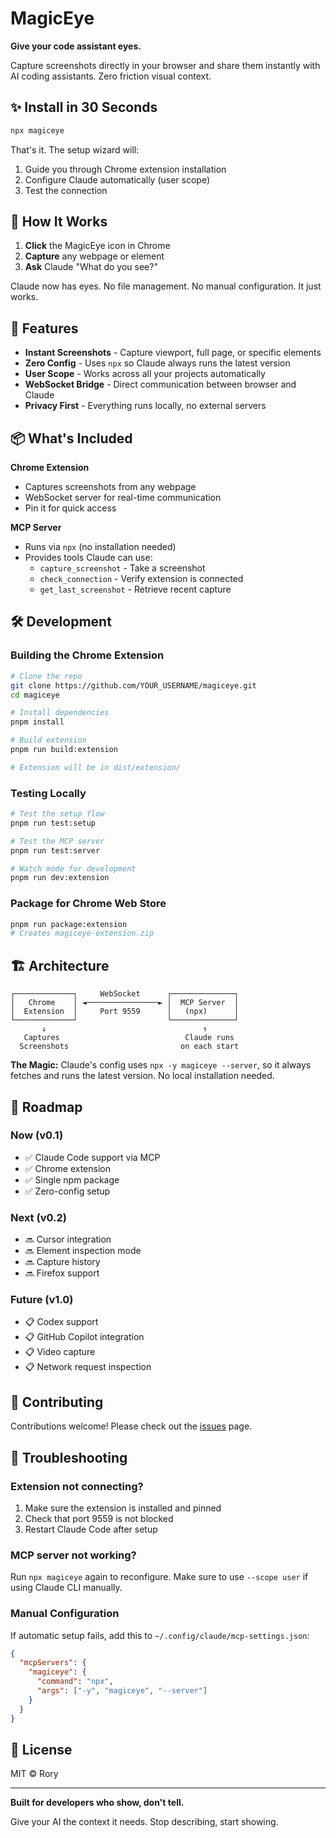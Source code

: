 # MagicEye

**Give your code assistant eyes.**

Capture screenshots directly in your browser and share them instantly with AI coding assistants. Zero friction visual context.

## ✨ Install in 30 Seconds

```bash
npx magiceye
```

That's it. The setup wizard will:
1. Guide you through Chrome extension installation
2. Configure Claude automatically (user scope)
3. Test the connection

## 🎯 How It Works

1. **Click** the MagicEye icon in Chrome
2. **Capture** any webpage or element
3. **Ask** Claude "What do you see?"

Claude now has eyes. No file management. No manual configuration. It just works.

## 🚀 Features

- **Instant Screenshots** - Capture viewport, full page, or specific elements
- **Zero Config** - Uses `npx` so Claude always runs the latest version
- **User Scope** - Works across all your projects automatically
- **WebSocket Bridge** - Direct communication between browser and Claude
- **Privacy First** - Everything runs locally, no external servers

## 📦 What's Included

**Chrome Extension**
- Captures screenshots from any webpage
- WebSocket server for real-time communication
- Pin it for quick access

**MCP Server** 
- Runs via `npx` (no installation needed)
- Provides tools Claude can use:
  - `capture_screenshot` - Take a screenshot
  - `check_connection` - Verify extension is connected
  - `get_last_screenshot` - Retrieve recent capture

## 🛠️ Development

### Building the Chrome Extension

```bash
# Clone the repo
git clone https://github.com/YOUR_USERNAME/magiceye.git
cd magiceye

# Install dependencies
pnpm install

# Build extension
pnpm run build:extension

# Extension will be in dist/extension/
```

### Testing Locally

```bash
# Test the setup flow
pnpm run test:setup

# Test the MCP server
pnpm run test:server

# Watch mode for development
pnpm run dev:extension
```

### Package for Chrome Web Store

```bash
pnpm run package:extension
# Creates magiceye-extension.zip
```

## 🏗️ Architecture

```
┌─────────────┐     WebSocket      ┌──────────────┐
│   Chrome    │ ◄────────────────► │  MCP Server  │
│  Extension  │     Port 9559      │   (npx)      │
└─────────────┘                    └──────────────┘
       ↓                                   ↑
   Captures                            Claude runs
  Screenshots                         on each start
```

**The Magic:** Claude's config uses `npx -y magiceye --server`, so it always fetches and runs the latest version. No local installation needed.

## 🚀 Roadmap

### Now (v0.1)
- ✅ Claude Code support via MCP
- ✅ Chrome extension
- ✅ Single npm package
- ✅ Zero-config setup

### Next (v0.2)
- 🔜 Cursor integration
- 🔜 Element inspection mode
- 🔜 Capture history
- 🔜 Firefox support

### Future (v1.0)
- 📋 Codex support
- 📋 GitHub Copilot integration
- 📋 Video capture
- 📋 Network request inspection

## 🤝 Contributing

Contributions welcome! Please check out the [issues](https://github.com/YOUR_USERNAME/magiceye/issues) page.

## 🔧 Troubleshooting

### Extension not connecting?
1. Make sure the extension is installed and pinned
2. Check that port 9559 is not blocked
3. Restart Claude Code after setup

### MCP server not working?
Run `npx magiceye` again to reconfigure. Make sure to use `--scope user` if using Claude CLI manually.

### Manual Configuration
If automatic setup fails, add this to `~/.config/claude/mcp-settings.json`:
```json
{
  "mcpServers": {
    "magiceye": {
      "command": "npx",
      "args": ["-y", "magiceye", "--server"]
    }
  }
}
```

## 📝 License

MIT © Rory

---

**Built for developers who show, don't tell.**

Give your AI the context it needs. Stop describing, start showing.